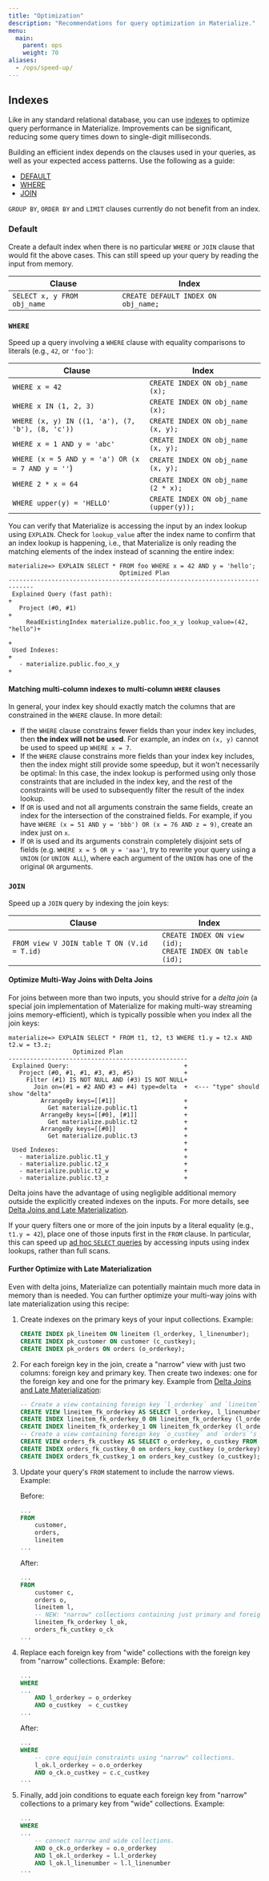 ```yaml
---
title: "Optimization"
description: "Recommendations for query optimization in Materialize."
menu:
  main:
    parent: ops
    weight: 70
aliases:
  - /ops/speed-up/
---
```


## Indexes

Like in any standard relational database, you can use [indexes](/overview/key-concepts/#indexes) to optimize query performance in Materialize. Improvements can be significant, reducing some query times down to single-digit milliseconds.

Building an efficient index depends on the clauses used in your queries, as well as your expected access patterns. Use the following as a guide:

* [DEFAULT](#default)
* [WHERE](#where)
* [JOIN](#join)

`GROUP BY`, `ORDER BY` and `LIMIT` clauses currently do not benefit from an index.

### Default

Create a default index when there is no particular `WHERE` or `JOIN` clause that would fit the above cases. This can still speed up your query by reading the input from memory.

Clause                                               | Index                               |
-----------------------------------------------------|-------------------------------------|
`SELECT x, y FROM obj_name`                          | `CREATE DEFAULT INDEX ON obj_name;` |

### `WHERE`
Speed up a query involving a `WHERE` clause with equality comparisons to literals (e.g., `42`, or `'foo'`):

| Clause                                            | Index                                    |
|---------------------------------------------------|------------------------------------------|
| `WHERE x = 42`                                    | `CREATE INDEX ON obj_name (x);`        |
| `WHERE x IN (1, 2, 3)`                            | `CREATE INDEX ON obj_name (x);`        |
| `WHERE (x, y) IN ((1, 'a'), (7, 'b'), (8, 'c'))`  | `CREATE INDEX ON obj_name (x, y);`     |
| `WHERE x = 1 AND y = 'abc'`                       | `CREATE INDEX ON obj_name (x, y);`     |
| `WHERE (x = 5 AND y = 'a') OR (x = 7 AND y = ''`) | `CREATE INDEX ON obj_name (x, y);`     |
| `WHERE 2 * x = 64`                                | `CREATE INDEX ON obj_name (2 * x);`    |
| `WHERE upper(y) = 'HELLO'`                        | `CREATE INDEX ON obj_name (upper(y));` |

You can verify that Materialize is accessing the input by an index lookup using `EXPLAIN`. Check for `lookup_value` after the index name to confirm that an index lookup is happening, i.e., that Materialize is only reading the matching elements of the index instead of scanning the entire index:
```
materialize=> EXPLAIN SELECT * FROM foo WHERE x = 42 AND y = 'hello';
                               Optimized Plan
-----------------------------------------------------------------------------
 Explained Query (fast path):                                               +
   Project (#0, #1)                                                         +
     ReadExistingIndex materialize.public.foo_x_y lookup_value=(42, "hello")+
                                                                            +
 Used Indexes:                                                              +
   - materialize.public.foo_x_y                                             +
```

#### Matching multi-column indexes to multi-column `WHERE` clauses

In general, your index key should exactly match the columns that are constrained in the `WHERE` clause. In more detail:
- If the `WHERE` clause constrains fewer fields than your index key includes, then **the index will not be used**. For example, an index on `(x, y)` cannot be used to speed up `WHERE x = 7`.
- If the `WHERE` clause constrains more fields than your index key includes, then the index might still provide some speedup, but it won't necessarily be optimal: In this case, the index lookup is performed using only those constraints that are included in the index key, and the rest of the constraints will be used to subsequently filter the result of the index lookup.
- If `OR` is used and not all arguments constrain the same fields, create an index for the intersection of the constrained fields. For example, if you have `WHERE (x = 51 AND y = 'bbb') OR (x = 76 AND z = 9)`, create an index just on `x`.
- If `OR` is used and its arguments constrain completely disjoint sets of fields (e.g. `WHERE x = 5 OR y = 'aaa'`), try to rewrite your query using a `UNION` (or `UNION ALL`), where each argument of the `UNION` has one of the original `OR` arguments.

### `JOIN`
Speed up a `JOIN` query by indexing the join keys:

Clause                                      | Index                                                                       |
--------------------------------------------|-----------------------------------------------------------------------------|
`FROM view V JOIN table T ON (V.id = T.id)` | `CREATE INDEX ON view (id);` <br /> `CREATE INDEX ON table (id);`           |

#### Optimize Multi-Way Joins with Delta Joins

For joins between more than two inputs, you should strive for a *delta join* (a special join implementation of Materialize for making multi-way streaming joins memory-efficient), which is typically possible when you index all the join keys:
```
materialize=> EXPLAIN SELECT * FROM t1, t2, t3 WHERE t1.y = t2.x AND t2.w = t3.z;
                  Optimized Plan
--------------------------------------------------
 Explained Query:                                +
   Project (#0, #1, #1, #3, #3, #5)              +
     Filter (#1) IS NOT NULL AND (#3) IS NOT NULL+
       Join on=(#1 = #2 AND #3 = #4) type=delta  +  <--- "type" should show "delta"
         ArrangeBy keys=[[#1]]                   +
           Get materialize.public.t1             +
         ArrangeBy keys=[[#0], [#1]]             +
           Get materialize.public.t2             +
         ArrangeBy keys=[[#0]]                   +
           Get materialize.public.t3             +
                                                 +
 Used Indexes:                                   +
   - materialize.public.t1_y                     +
   - materialize.public.t2_x                     +
   - materialize.public.t2_w                     +
   - materialize.public.t3_z                     +
```
Delta joins have the advantage of using negligible additional memory outside the explicitly created indexes on the inputs. For more details, see [Delta Joins and Late Materialization](../overview/delta-joins.md).

If your query filters one or more of the join inputs by a literal equality (e.g., `t1.y = 42`), place one of those inputs first in the `FROM` clause. In particular, this can speed up [ad hoc `SELECT` queries](/sql/select/#ad-hoc-queries) by accessing inputs using index lookups, rather than full scans.

#### Further Optimize with Late Materialization

Even with delta joins, Materialize can potentially maintain much more data in memory than is needed. You can further optimize your multi-way joins with late materialization using this recipe:
1. Create indexes on the primary keys of your input collections. Example:
    ```sql
    CREATE INDEX pk_lineitem ON lineitem (l_orderkey, l_linenumber);
    CREATE INDEX pk_customer ON customer (c_custkey);
    CREATE INDEX pk_orders ON orders (o_orderkey);
    ```
2. For each foreign key in the join, create a "narrow" view with just two columns: foreign key and primary key. Then create two indexes: one for the foreign key and one for the primary key. Example from [Delta Joins and Late Materialization](../overview/delta-joins.md):
    ```sql
    -- Create a view containing foreign key `l_orderkey` and `lineitem`'s composite primary key (l_orderkey, l_linenumber).
    CREATE VIEW lineitem_fk_orderkey AS SELECT l_orderkey, l_linenumber FROM lineitem;
    CREATE INDEX lineitem_fk_orderkey_0 ON lineitem_fk_orderkey (l_orderkey, l_linenumber);
    CREATE INDEX lineitem_fk_orderkey_1 ON lineitem_fk_orderkey (l_orderkey);
    -- Create a view containing foreign key `o_custkey` and `orders`'s primary key `o_orderkey`.
    CREATE VIEW orders_fk_custkey AS SELECT o_orderkey, o_custkey FROM orders;
    CREATE INDEX orders_fk_custkey_0 on orders_key_custkey (o_orderkey);
    CREATE INDEX orders_fk_custkey_1 on orders_key_custkey (o_custkey);
    ```
3. Update your query's `FROM` statement to include the narrow views. Example:
    
    Before:
    ```sql
    ...
    FROM
        customer,
        orders,
        lineitem
    ...
    ```
    After:
    ```sql
    ...
    FROM
        customer c,
        orders o,
        lineitem l,
        -- NEW: "narrow" collections containing just primary and foreign keys.
        lineitem_fk_orderkey l_ok,
        orders_fk_custkey o_ck
    ...
    ```
4. Replace each foreign key from "wide" collections with the foreign key from "narrow" collections. Example:
    Before:
    ```sql
    ...
    WHERE
    ...
        AND l_orderkey = o_orderkey
        AND o_custkey  = c_custkey
    ...
    ```
    After:
    ```sql
    ...
    WHERE
        -- core equijoin constraints using "narrow" collections.
        l_ok.l_orderkey = o.o_orderkey
        AND o_ck.o_custkey = c.c_custkey
    ...
    ```
5. Finally, add join conditions to equate each foreign key from "narrow" collections to a primary key from "wide" collections. Example:
    ```sql
    ...
    WHERE
    ...
        -- connect narrow and wide collections.
        AND o_ck.o_orderkey = o.o_orderkey
        AND l_ok.l_orderkey = l.l_orderkey
        AND l_ok.l_linenumber = l.l_linenumber
    ...
    ```

